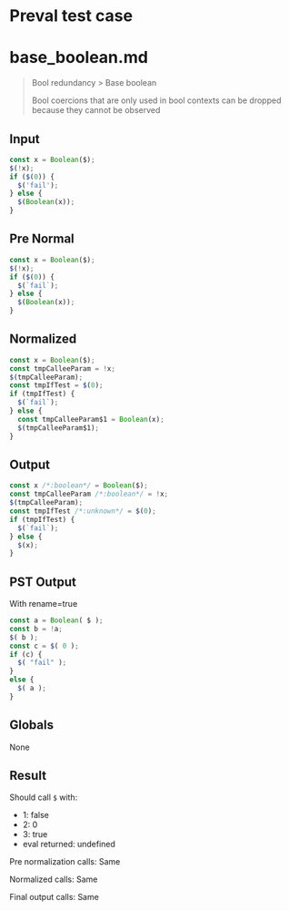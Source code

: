 # Preval test case

# base_boolean.md

> Bool redundancy > Base boolean
>
> Bool coercions that are only used in bool contexts can be dropped because they cannot be observed

## Input

`````js filename=intro
const x = Boolean($);
$(!x);
if ($(0)) {
  $('fail');
} else {
  $(Boolean(x));
}
`````

## Pre Normal


`````js filename=intro
const x = Boolean($);
$(!x);
if ($(0)) {
  $(`fail`);
} else {
  $(Boolean(x));
}
`````

## Normalized


`````js filename=intro
const x = Boolean($);
const tmpCalleeParam = !x;
$(tmpCalleeParam);
const tmpIfTest = $(0);
if (tmpIfTest) {
  $(`fail`);
} else {
  const tmpCalleeParam$1 = Boolean(x);
  $(tmpCalleeParam$1);
}
`````

## Output


`````js filename=intro
const x /*:boolean*/ = Boolean($);
const tmpCalleeParam /*:boolean*/ = !x;
$(tmpCalleeParam);
const tmpIfTest /*:unknown*/ = $(0);
if (tmpIfTest) {
  $(`fail`);
} else {
  $(x);
}
`````

## PST Output

With rename=true

`````js filename=intro
const a = Boolean( $ );
const b = !a;
$( b );
const c = $( 0 );
if (c) {
  $( "fail" );
}
else {
  $( a );
}
`````

## Globals

None

## Result

Should call `$` with:
 - 1: false
 - 2: 0
 - 3: true
 - eval returned: undefined

Pre normalization calls: Same

Normalized calls: Same

Final output calls: Same
